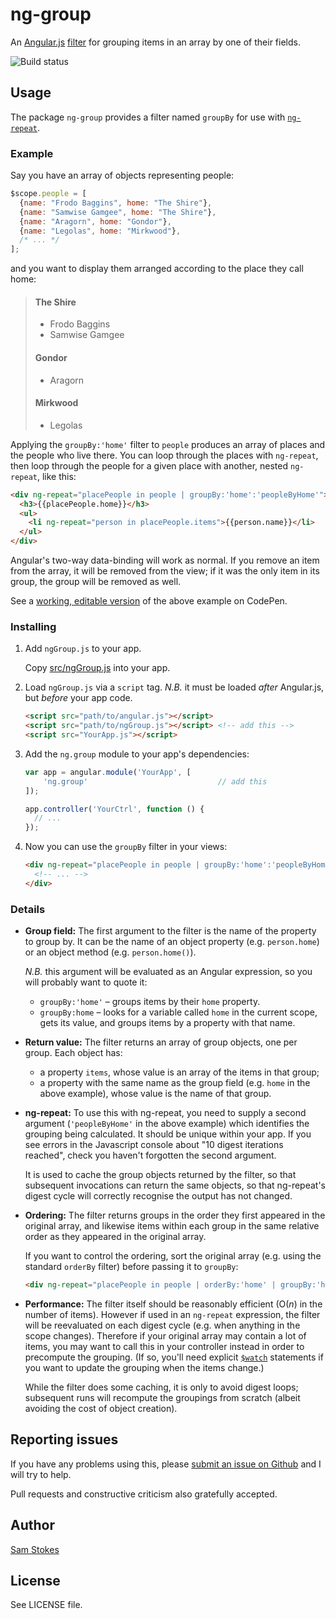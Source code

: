 ng-group
========

An [Angular.js](https://angularjs.org)
[filter](https://docs.angularjs.org/guide/filter)
for grouping items in an array by one of their fields.

![Build status](https://www.codeship.io/projects/79314900-ab58-0131-5a52-6eb7d655a820/status)


Usage
-----

The package `ng-group` provides a filter named `groupBy` for use with
[`ng-repeat`](https://docs.angularjs.org/api/ng/directive/ngRepeat).

### Example

Say you have an array of objects representing people:

```javascript
$scope.people = [
  {name: "Frodo Baggins", home: "The Shire"},
  {name: "Samwise Gamgee", home: "The Shire"},
  {name: "Aragorn", home: "Gondor"},
  {name: "Legolas", home: "Mirkwood"},
  /* ... */
];
```

and you want to display them arranged according to the place they call home:

> #### The Shire
> * Frodo Baggins
> * Samwise Gamgee
>
> #### Gondor
> * Aragorn
>
> #### Mirkwood
> * Legolas

Applying the `groupBy:'home'` filter to `people` produces an array of places
and the people who live there.  You can loop through the places with
`ng-repeat`, then loop through the people for a given place with another,
nested `ng-repeat`, like this:

```html
<div ng-repeat="placePeople in people | groupBy:'home':'peopleByHome'">
  <h3>{{placePeople.home}}</h3>
  <ul>
    <li ng-repeat="person in placePeople.items">{{person.name}}</li>
  </ul>
</div>
```

Angular's two-way data-binding will work as normal.  If you remove an item from
the array, it will be removed from the view; if it was the only item in its
group, the group will be removed as well.

See a
[working, editable version](http://codepen.io/samstokes/pen/jIusq?editors=101)
of the above example on CodePen.

### Installing

 1. Add `ngGroup.js` to your app.

    Copy
    [src/ngGroup.js](https://github.com/samstokes/ng-group/raw/master/src/ngGroup.js)
    into your app.

 2. Load `ngGroup.js` via a `script` tag.  *N.B.* it must be loaded *after*
    Angular.js, but *before* your app code.

    ```html
    <script src="path/to/angular.js"></script>
    <script src="path/to/ngGroup.js"></script> <!-- add this -->
    <script src="YourApp.js"></script>
    ```

 3. Add the `ng.group` module to your app's dependencies:

    ```javascript
    var app = angular.module('YourApp', [
        'ng.group'                             // add this
    ]);

    app.controller('YourCtrl', function () {
      // ...
    });
    ```

 4. Now you can use the `groupBy` filter in your views:

    ```html
    <div ng-repeat="placePeople in people | groupBy:'home':'peopleByHome'">
      <!-- ... -->
    </div>
    ```

### Details

 * **Group field:** The first argument to the filter is the name of the
   property to group by.  It can be the name of an object property (e.g.
   `person.home`) or an object method (e.g. `person.home()`).

    *N.B.* this argument will be evaluated as an Angular expression, so you
    will probably want to quote it:
     * `groupBy:'home'` &ndash; groups items by their `home` property.
     * `groupBy:home` &ndash; looks for a variable called `home` in the current
       scope, gets its value, and groups items by a property with that name.

 * **Return value:** The filter returns an array of group objects, one per
   group.  Each object has:
     * a property `items`, whose value is an array of the items in that group;
     * a property with the same name as the group field (e.g. `home` in the
       above example), whose value is the name of that group.

 * **ng-repeat:** To use this with ng-repeat, you need to supply a second
   argument (`'peopleByHome'` in the above example) which identifies the
   grouping being calculated.  It should be unique within your app.  If you see
   errors in the Javascript console about "10 digest iterations reached", check
   you haven't forgotten the second argument.

    It is used to cache the group objects returned by the filter, so that
    subsequent invocations can return the same objects, so that ng-repeat's
    digest cycle will correctly recognise the output has not changed.

 * **Ordering:** The filter returns groups in the order they first appeared in
   the original array, and likewise items within each group in the same
   relative order as they appeared in the original array.

    If you want to control the ordering, sort the original array (e.g. using
    the standard `orderBy` filter) before passing it to `groupBy`:

    ```html
    <div ng-repeat="placePeople in people | orderBy:'home' | groupBy:'home':'peopleByHome'">
    ```

 * **Performance:** The filter itself should be reasonably efficient (O(*n*) in
   the number of items).  However if used in an `ng-repeat` expression, the
   filter will be reevaluated on each digest cycle (e.g. when anything in the
   scope changes).  Therefore if your original array may contain a lot of
   items, you may want to call this in your controller instead in order to
   precompute the grouping.  (If so, you'll need explicit
   [`$watch`](https://docs.angularjs.org/api/ng/type/$rootScope.Scope#$watch)
   statements if you want to update the grouping when the items change.)

    While the filter does some caching, it is only to avoid digest loops;
    subsequent runs will recompute the groupings from scratch (albeit avoiding
    the cost of object creation).


Reporting issues
----------------

If you have any problems using this, please
[submit an issue on Github](https://github.com/samstokes/ng-group/issues/new)
and I will try to help.

Pull requests and constructive criticism also gratefully accepted.


Author
------

[Sam Stokes](https://github.com/samstokes)


License
-------

See LICENSE file.

